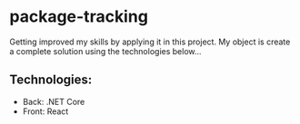 # package-tracking

Getting improved my skills by applying it in this project. My object is create a complete solution using the technologies below...

## Technologies:
  - Back: .NET Core
  - Front: React
